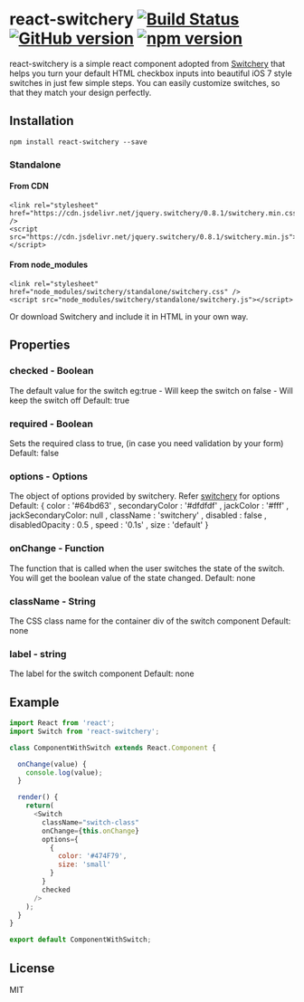 # react-switchery [![Build Status](https://travis-ci.org/mohithg/react-switchery.svg?branch=master)](https://travis-ci.org/mohithg/react-switchery.svg?branch=master)  [![GitHub version](https://badge.fury.io/gh/mohithg%2Freact-switchery.svg)](https://badge.fury.io/gh/mohithg%2Freact-switchery)   [![npm version](https://badge.fury.io/js/react-switchery.svg)](https://badge.fury.io/js/react-switchery)

react-switchery is a simple react component adopted from [Switchery](http://abpetkov.github.io/switchery/) that helps you turn your default HTML checkbox inputs into beautiful iOS 7 style switches in just few simple steps. You can easily customize switches, so that they match your design perfectly.

## Installation

```
npm install react-switchery --save
```

### Standalone

#### From CDN
```
<link rel="stylesheet" href="https://cdn.jsdelivr.net/jquery.switchery/0.8.1/switchery.min.css" />
<script src="https://cdn.jsdelivr.net/jquery.switchery/0.8.1/switchery.min.js"></script>
```
#### From node_modules
```
<link rel="stylesheet" href="node_modules/switchery/standalone/switchery.css" />
<script src="node_modules/switchery/standalone/switchery.js"></script>
```
Or download Switchery and include it in HTML in your own way.

## Properties

### checked - Boolean
The default value for the switch
eg:true - Will keep the switch on
false - Will keep the switch off
Default: true

### required - Boolean
Sets the required class to true, (in case you need validation by your form)
Default: false

### options - Options
The object of options provided by switchery. Refer [switchery](http://abpetkov.github.io/switchery/) for options
Default: {
    color             : '#64bd63'
  , secondaryColor    : '#dfdfdf'
  , jackColor         : '#fff'
  , jackSecondaryColor: null
  , className         : 'switchery'
  , disabled          : false
  , disabledOpacity   : 0.5
  , speed             : '0.1s'
  , size              : 'default'
}

### onChange - Function
The function that is called when the user switches the state of the switch. You will get the boolean value of the state changed.
Default: none

### className - String
The CSS class name for the container div of the switch component
Default: none

### label - string
The label for the switch component
Default: none

## Example

```javascript
import React from 'react';
import Switch from 'react-switchery';

class ComponentWithSwitch extends React.Component {

  onChange(value) {
    console.log(value);
  }

  render() {
    return(
      <Switch
        className="switch-class"
        onChange={this.onChange}
        options={
          {
            color: '#474F79',
            size: 'small'
          }
        }
        checked
      />
    );
  }
}

export default ComponentWithSwitch;

```

## License
MIT
